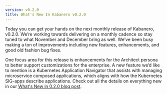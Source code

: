 ```yaml
---
version: v0.2.0
title: What's New In Kabanero v0.2.0
---
```


Today you can get your hands on the next monthly release of Kabanero, v0.2.0.  We’re working towards delivering on a monthly cadence so stay tuned to what November and December bring as well.  We’ve been busy making a ton of improvements including new features, enhancements, and good old fashion bug fixes.  

One focus area for this release is enhancements for the Architect persona to better support customizations for the enterprise.  A new feature we’d like to mention is a Kubernetes Application Navigator that assists with managing microservice composed applications, which aligns with how the Kubernetes SIG-apps describe applications.  Check out all the details on everything new in our [What's New in 0.2.0 blog post](/blog/2019/10/20/WhatsNew020).